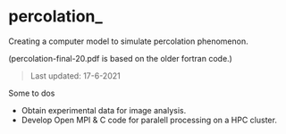 # percolation_
Creating a computer model to simulate percolation phenomenon.






(percolation-final-20.pdf is based on the older fortran code.)

>Last updated: 17-6-2021

Some to dos
* Obtain experimental data for image analysis.
* Develop Open MPI & C code for paralell processing on a HPC cluster.
